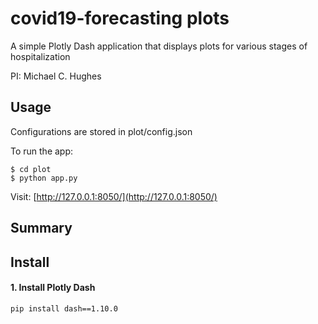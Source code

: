 # covid19-forecasting plots

A simple Plotly Dash application that displays plots for various stages of hospitalization

PI: Michael C. Hughes

## Usage

Configurations are stored in plot/config.json

To run the app:

```
$ cd plot
$ python app.py
```

Visit: 
[http://127.0.0.1:8050/](http://127.0.0.1:8050/)

## Summary



## Install

#### 1. Install Plotly Dash

```
pip install dash==1.10.0
```
